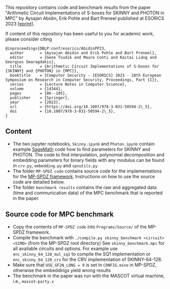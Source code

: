 This repository contains code and benchmark results from the paper "Arithmetic Circuit Implementations of S-boxes for SKINNY and PHOTON in MPC" by Aysajan Abidin, Erik Pohle and Bart Preneel published at ESORICS 2023 [[eprint]](https://eprint.iacr.org/2023/1426).

If content of this repository has been useful to you for academic work, please consider citing
```
@inproceedings{DBLP:conf/esorics/AbidinPP23,
  author       = {Aysajan Abidin and Erik Pohle and Bart Preneel},
  editor       = {Gene Tsudik and Mauro Conti and Kaitai Liang and Georgios Smaragdakis},
  title        = {Arithmetic Circuit Implementations of S-boxes for {SKINNY} and {PHOTON} in {MPC}},
  booktitle    = {Computer Security - {ESORICS} 2023 - 28th European Symposium on Research in Computer Security, Proceedings, Part {I}},
  series       = {Lecture Notes in Computer Science},
  volume       = {14344},
  pages        = {86--105},
  publisher    = {Springer},
  year         = {2023},
  url          = {https://doi.org/10.1007/978-3-031-50594-2\_5},
  doi          = {10.1007/978-3-031-50594-2\_5},
}
```

## Content
- The two jupyter notebooks, `Skinny.ipynb` and `Photon.ipynb` contain example [SageMath](https://www.sagemath.org/) code how to find parameters for SKINNY and PHOTON. The code to find interpolation, polynomial decomposition and embedding parameters for binary fields with any modulus can be found in `crv.py`, `embedding.py` and `spnutils.py`.
- The folder `MP-SPDZ code` contains source code for the implementations for the [MP-SPDZ framework](https://github.com/data61/MP-SPDZ). Instructions on how to use the source code are detailed below.
- The folder `benchmark results` contains the raw and aggregated data (time and communication data) of the MPC benchmark that is reported in the paper.

## Source code for MPC benchmark
- Copy the contents of `MP-SPDZ code` into `Programs/Source/` of the MP-SPDZ framework.
- Compile the benchmark with `./compile.py skinny_benchmark <circuit> <SIMD>` (from the MP-SPDZ root directory) See `skinny_benchmark.mpc` for all available circuits and options. For example use `enc_skinny_64_128_mul_sq1` to compile the SQ1 implementation or `enc_skinny_64_128_crv` for the CRV implementation of SKINNY-64-128.
- Make sure that `USE_GF2N_LONG = 0` is set in `CONFIG.mine` in MP-SPDZ, otherwise the embeddings yield wrong results
- The benchmark in the paper was run with the MASCOT virtual machine, i.e., `mascot-party.x`

